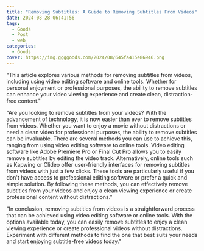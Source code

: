 ```yaml
---
title: "Removing Subtitles: A Guide to Removing Subtitles From Videos"
date: 2024-08-28 06:41:56
tags:
  - Goods
  - Post
  - web
categories:
  - Goods
cover: https://img.ggggoods.com/2024/08/645fa415e86946.png
---
```


"This article explores various methods for removing subtitles from videos, including using video editing software and online tools. Whether for personal enjoyment or professional purposes, the ability to remove subtitles can enhance your video viewing experience and create clean, distraction-free content."

"Are you looking to remove subtitles from your videos? With the advancement of technology, it is now easier than ever to remove subtitles from videos. Whether you want to enjoy a movie without distractions or need a clean video for professional purposes, the ability to remove subtitles can be invaluable. There are several methods you can use to achieve this, ranging from using video editing software to online tools. Video editing software like Adobe Premiere Pro or Final Cut Pro allows you to easily remove subtitles by editing the video track. Alternatively, online tools such as Kapwing or Clideo offer user-friendly interfaces for removing subtitles from videos with just a few clicks. These tools are particularly useful if you don't have access to professional editing software or prefer a quick and simple solution. By following these methods, you can effectively remove subtitles from your videos and enjoy a clean viewing experience or create professional content without distractions."

"In conclusion, removing subtitles from videos is a straightforward process that can be achieved using video editing software or online tools. With the options available today, you can easily remove subtitles to enjoy a clean viewing experience or create professional videos without distractions. Experiment with different methods to find the one that best suits your needs and start enjoying subtitle-free videos today."
